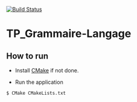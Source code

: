 [![Build Status](https://travis-ci.org/heptastique/TP_Grammaire-Langage.svg?branch=master)](https://travis-ci.org/heptastique/TP_Grammaire-Langage)

# TP_Grammaire-Langage

## How to run
- Install [CMake](https://cmake.org/download/) if not done.

- Run the application
```
$ CMake CMakeLists.txt
```
